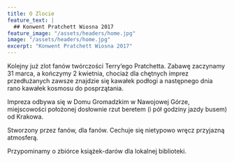 ```yaml
---
title: O Zlocie
feature_text: |
  ## Konwent Pratchett Wiosna 2017
feature_image: "/assets/headers/home.jpg"
image: "/assets/headers/home.jpg"
excerpt: "Konwent Pratchett Wiosna 2017"
---
```


Kolejny już zlot fanów twórczości Terry’ego Pratchetta. Zabawę zaczynamy 31 marca, a kończymy 2 kwietnia, chociaż dla chętnych imprez przedłużanych zawsze znajdzie się kawałek podłogi a następnego dnia rano kawałek kosmosu do posprzątania.

Impreza odbywa się w Domu Gromadzkim w Nawojowej Górze, miejscowości położonej dosłownie rzut beretem (i pół godziny jazdy busem) od Krakowa.

Stworzony przez fanów, dla fanów. Cechuje się nietypowo wręcz przyjazną atmosferą.

Przypominamy o zbiórce książek-darów dla lokalnej biblioteki.